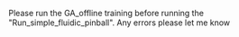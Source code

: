 Please run the GA_offline training before running the "Run_simple_fluidic_pinball". Any errors please let me know
